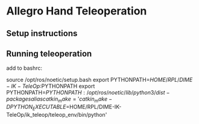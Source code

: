 # Allegro Hand Teleoperation

## Setup instructions

## Running teleoperation

add to bashrc:

source /opt/ros/noetic/setup.bash
export PYTHONPATH=$HOME/RPL/DIME-IK-TeleOp:$PYTHONPATH
export PYTHONPATH=$PYTHONPATH:/opt/ros/noetic/lib/python3/dist-packages
alias catkin_make='catkin_make -DPYTHON_EXECUTABLE=$HOME/RPL/DIME-IK-TeleOp/ik_teleop/teleop_env/bin/python'
